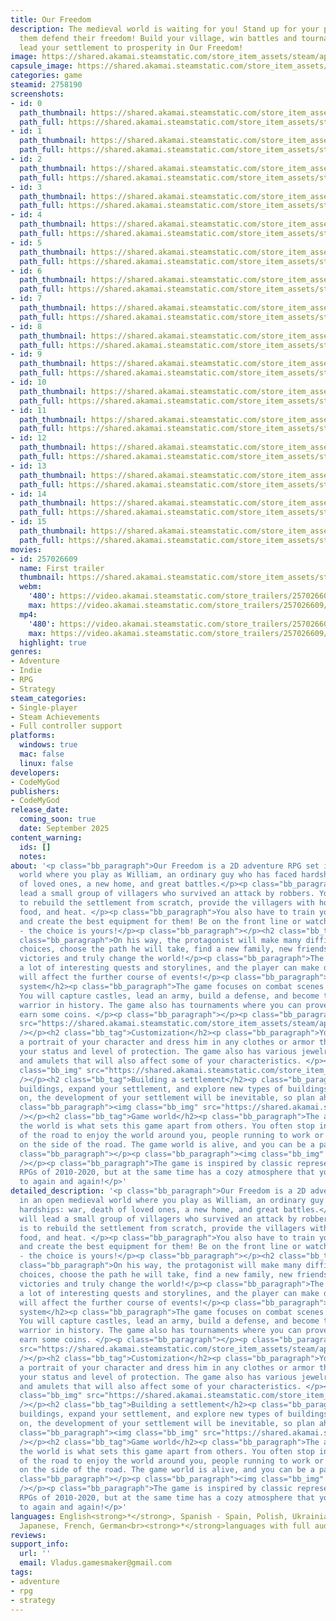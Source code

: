 ```yaml
---
title: Our Freedom
description: The medieval world is waiting for you! Stand up for your people and help
  them defend their freedom! Build your village, win battles and tournaments, and
  lead your settlement to prosperity in Our Freedom!
image: https://shared.akamai.steamstatic.com/store_item_assets/steam/apps/2758190/header.jpg?t=1733766148
capsule_image: https://shared.akamai.steamstatic.com/store_item_assets/steam/apps/2758190/6a19281ea22d5db50ff0c2b619ef64029cc7c8db/capsule_231x87.jpg?t=1733766148
categories: game
steamid: 2758190
screenshots:
- id: 0
  path_thumbnail: https://shared.akamai.steamstatic.com/store_item_assets/steam/apps/2758190/ss_5c88e29c759b6c5cd8938cabb4431c7912a8e21a.600x338.jpg?t=1733766148
  path_full: https://shared.akamai.steamstatic.com/store_item_assets/steam/apps/2758190/ss_5c88e29c759b6c5cd8938cabb4431c7912a8e21a.1920x1080.jpg?t=1733766148
- id: 1
  path_thumbnail: https://shared.akamai.steamstatic.com/store_item_assets/steam/apps/2758190/ss_8224a244318dcf789a10490b5e8779082d7826c9.600x338.jpg?t=1733766148
  path_full: https://shared.akamai.steamstatic.com/store_item_assets/steam/apps/2758190/ss_8224a244318dcf789a10490b5e8779082d7826c9.1920x1080.jpg?t=1733766148
- id: 2
  path_thumbnail: https://shared.akamai.steamstatic.com/store_item_assets/steam/apps/2758190/ss_53cf586b346b795d6f620e49955a65aea6cd39f3.600x338.jpg?t=1733766148
  path_full: https://shared.akamai.steamstatic.com/store_item_assets/steam/apps/2758190/ss_53cf586b346b795d6f620e49955a65aea6cd39f3.1920x1080.jpg?t=1733766148
- id: 3
  path_thumbnail: https://shared.akamai.steamstatic.com/store_item_assets/steam/apps/2758190/ss_119846dfaa61612e4aa9c87635f3a2e65465059f.600x338.jpg?t=1733766148
  path_full: https://shared.akamai.steamstatic.com/store_item_assets/steam/apps/2758190/ss_119846dfaa61612e4aa9c87635f3a2e65465059f.1920x1080.jpg?t=1733766148
- id: 4
  path_thumbnail: https://shared.akamai.steamstatic.com/store_item_assets/steam/apps/2758190/ss_5e8a9be094174e457ed06da9c42a9ca33af63bd7.600x338.jpg?t=1733766148
  path_full: https://shared.akamai.steamstatic.com/store_item_assets/steam/apps/2758190/ss_5e8a9be094174e457ed06da9c42a9ca33af63bd7.1920x1080.jpg?t=1733766148
- id: 5
  path_thumbnail: https://shared.akamai.steamstatic.com/store_item_assets/steam/apps/2758190/ss_629bea2724f51d88474b0357e96f4d8858df347b.600x338.jpg?t=1733766148
  path_full: https://shared.akamai.steamstatic.com/store_item_assets/steam/apps/2758190/ss_629bea2724f51d88474b0357e96f4d8858df347b.1920x1080.jpg?t=1733766148
- id: 6
  path_thumbnail: https://shared.akamai.steamstatic.com/store_item_assets/steam/apps/2758190/ss_4e723eb41061703a83ec128e570b7f78a9c306f4.600x338.jpg?t=1733766148
  path_full: https://shared.akamai.steamstatic.com/store_item_assets/steam/apps/2758190/ss_4e723eb41061703a83ec128e570b7f78a9c306f4.1920x1080.jpg?t=1733766148
- id: 7
  path_thumbnail: https://shared.akamai.steamstatic.com/store_item_assets/steam/apps/2758190/ss_882463224089d3b4e8c1cb8269673ca23b35540c.600x338.jpg?t=1733766148
  path_full: https://shared.akamai.steamstatic.com/store_item_assets/steam/apps/2758190/ss_882463224089d3b4e8c1cb8269673ca23b35540c.1920x1080.jpg?t=1733766148
- id: 8
  path_thumbnail: https://shared.akamai.steamstatic.com/store_item_assets/steam/apps/2758190/ss_6122a55213bafb5abc8b72c0c51ced1103388453.600x338.jpg?t=1733766148
  path_full: https://shared.akamai.steamstatic.com/store_item_assets/steam/apps/2758190/ss_6122a55213bafb5abc8b72c0c51ced1103388453.1920x1080.jpg?t=1733766148
- id: 9
  path_thumbnail: https://shared.akamai.steamstatic.com/store_item_assets/steam/apps/2758190/ss_51a2d6e7ec06b73741790816ff8232a8eda532d6.600x338.jpg?t=1733766148
  path_full: https://shared.akamai.steamstatic.com/store_item_assets/steam/apps/2758190/ss_51a2d6e7ec06b73741790816ff8232a8eda532d6.1920x1080.jpg?t=1733766148
- id: 10
  path_thumbnail: https://shared.akamai.steamstatic.com/store_item_assets/steam/apps/2758190/ss_44c8ee3edeb81a1318bfcc82aa468a64dec99123.600x338.jpg?t=1733766148
  path_full: https://shared.akamai.steamstatic.com/store_item_assets/steam/apps/2758190/ss_44c8ee3edeb81a1318bfcc82aa468a64dec99123.1920x1080.jpg?t=1733766148
- id: 11
  path_thumbnail: https://shared.akamai.steamstatic.com/store_item_assets/steam/apps/2758190/ss_bb40b6fc0abc70bd5201d1a5599bef1b9aa63286.600x338.jpg?t=1733766148
  path_full: https://shared.akamai.steamstatic.com/store_item_assets/steam/apps/2758190/ss_bb40b6fc0abc70bd5201d1a5599bef1b9aa63286.1920x1080.jpg?t=1733766148
- id: 12
  path_thumbnail: https://shared.akamai.steamstatic.com/store_item_assets/steam/apps/2758190/ss_193dfa41eb8c99b6edb1e6d167de28c66de9927e.600x338.jpg?t=1733766148
  path_full: https://shared.akamai.steamstatic.com/store_item_assets/steam/apps/2758190/ss_193dfa41eb8c99b6edb1e6d167de28c66de9927e.1920x1080.jpg?t=1733766148
- id: 13
  path_thumbnail: https://shared.akamai.steamstatic.com/store_item_assets/steam/apps/2758190/ss_fb599557253d3c14672498eddcadfabad383ce66.600x338.jpg?t=1733766148
  path_full: https://shared.akamai.steamstatic.com/store_item_assets/steam/apps/2758190/ss_fb599557253d3c14672498eddcadfabad383ce66.1920x1080.jpg?t=1733766148
- id: 14
  path_thumbnail: https://shared.akamai.steamstatic.com/store_item_assets/steam/apps/2758190/ss_35b4c5f2d8a1b671ced6e08e98637483ba634f3e.600x338.jpg?t=1733766148
  path_full: https://shared.akamai.steamstatic.com/store_item_assets/steam/apps/2758190/ss_35b4c5f2d8a1b671ced6e08e98637483ba634f3e.1920x1080.jpg?t=1733766148
- id: 15
  path_thumbnail: https://shared.akamai.steamstatic.com/store_item_assets/steam/apps/2758190/ss_57a894f75e445cbd369fc6051feb752081084509.600x338.jpg?t=1733766148
  path_full: https://shared.akamai.steamstatic.com/store_item_assets/steam/apps/2758190/ss_57a894f75e445cbd369fc6051feb752081084509.1920x1080.jpg?t=1733766148
movies:
- id: 257026609
  name: First trailer
  thumbnail: https://shared.akamai.steamstatic.com/store_item_assets/steam/apps/257026609/7284817e15d11a9d087f979b83af02f82e838cfe/movie_600x337.jpg?t=1728543431
  webm:
    '480': https://video.akamai.steamstatic.com/store_trailers/257026609/movie480_vp9.webm?t=1728543431
    max: https://video.akamai.steamstatic.com/store_trailers/257026609/movie_max_vp9.webm?t=1728543431
  mp4:
    '480': https://video.akamai.steamstatic.com/store_trailers/257026609/movie480.mp4?t=1728543431
    max: https://video.akamai.steamstatic.com/store_trailers/257026609/movie_max.mp4?t=1728543431
  highlight: true
genres:
- Adventure
- Indie
- RPG
- Strategy
steam_categories:
- Single-player
- Steam Achievements
- Full controller support
platforms:
  windows: true
  mac: false
  linux: false
developers:
- CodeMyGod
publishers:
- CodeMyGod
release_date:
  coming_soon: true
  date: September 2025
content_warning:
  ids: []
  notes:
about: '<p class="bb_paragraph">Our Freedom is a 2D adventure RPG set in an open medieval
  world where you play as William, an ordinary guy who has faced hardships: war, death
  of loved ones, a new home, and great battles.</p><p class="bb_paragraph">You will
  lead a small group of villagers who survived an attack by robbers. Your task is
  to rebuild the settlement from scratch, provide the villagers with housing, work,
  food, and heat. </p><p class="bb_paragraph">You also have to train your soldiers
  and create the best equipment for them! Be on the front line or watch from the hill
  - the choice is yours!</p><p class="bb_paragraph"></p><h2 class="bb_tag">Story</h2><p
  class="bb_paragraph">On his way, the protagonist will make many difficult and important
  choices, choose the path he will take, find a new family, new friends, win important
  victories and truly change the world!</p><p class="bb_paragraph">The game features
  a lot of interesting quests and storylines, and the player can make decisions that
  will affect the further course of events!</p><p class="bb_paragraph"></p><h2 class="bb_tag">Combat
  system</h2><p class="bb_paragraph">The game focuses on combat scenes and big battles.
  You will capture castles, lead an army, build a defense, and become the strongest
  warrior in history. The game also has tournaments where you can prove yourself and
  earn some coins. </p><p class="bb_paragraph"></p><p class="bb_paragraph"><img class="bb_img"
  src="https://shared.akamai.steamstatic.com/store_item_assets/steam/apps/2758190/extras/Fight.gif?t=1733766148"
  /></p><h2 class="bb_tag">Customization</h2><p class="bb_paragraph">You can create
  a portrait of your character and dress him in any clothes or armor that will affect
  your status and level of protection. The game also has various jewelry such as rings
  and amulets that will also affect some of your characteristics. </p><p class="bb_paragraph"><img
  class="bb_img" src="https://shared.akamai.steamstatic.com/store_item_assets/steam/apps/2758190/extras/CustomizationGif.gif?t=1733766148"
  /></p><h2 class="bb_tag">Building a settlement</h2><p class="bb_paragraph">Create
  buildings, expand your settlement, and explore new types of buildings! As time goes
  on, the development of your settlement will be inevitable, so plan ahead for expansion!</p><p
  class="bb_paragraph"><img class="bb_img" src="https://shared.akamai.steamstatic.com/store_item_assets/steam/apps/2758190/extras/Building.gif?t=1733766148"
  /></p><h2 class="bb_tag">Game world</h2><p class="bb_paragraph">The atmosphere of
  the world is what sets this game apart from others. You often stop in the middle
  of the road to enjoy the world around you, people running to work or animals playing
  on the side of the road. The game world is alive, and you can be a part of it!</p><p
  class="bb_paragraph"></p><p class="bb_paragraph"><img class="bb_img" src="https://shared.akamai.steamstatic.com/store_item_assets/steam/apps/2758190/extras/Graveyard.gif?t=1733766148"
  /></p><p class="bb_paragraph">The game is inspired by classic representatives of
  RPGs of 2010-2020, but at the same time has a cozy atmosphere that you want to return
  to again and again!</p>'
detailed_description: '<p class="bb_paragraph">Our Freedom is a 2D adventure RPG set
  in an open medieval world where you play as William, an ordinary guy who has faced
  hardships: war, death of loved ones, a new home, and great battles.</p><p class="bb_paragraph">You
  will lead a small group of villagers who survived an attack by robbers. Your task
  is to rebuild the settlement from scratch, provide the villagers with housing, work,
  food, and heat. </p><p class="bb_paragraph">You also have to train your soldiers
  and create the best equipment for them! Be on the front line or watch from the hill
  - the choice is yours!</p><p class="bb_paragraph"></p><h2 class="bb_tag">Story</h2><p
  class="bb_paragraph">On his way, the protagonist will make many difficult and important
  choices, choose the path he will take, find a new family, new friends, win important
  victories and truly change the world!</p><p class="bb_paragraph">The game features
  a lot of interesting quests and storylines, and the player can make decisions that
  will affect the further course of events!</p><p class="bb_paragraph"></p><h2 class="bb_tag">Combat
  system</h2><p class="bb_paragraph">The game focuses on combat scenes and big battles.
  You will capture castles, lead an army, build a defense, and become the strongest
  warrior in history. The game also has tournaments where you can prove yourself and
  earn some coins. </p><p class="bb_paragraph"></p><p class="bb_paragraph"><img class="bb_img"
  src="https://shared.akamai.steamstatic.com/store_item_assets/steam/apps/2758190/extras/Fight.gif?t=1733766148"
  /></p><h2 class="bb_tag">Customization</h2><p class="bb_paragraph">You can create
  a portrait of your character and dress him in any clothes or armor that will affect
  your status and level of protection. The game also has various jewelry such as rings
  and amulets that will also affect some of your characteristics. </p><p class="bb_paragraph"><img
  class="bb_img" src="https://shared.akamai.steamstatic.com/store_item_assets/steam/apps/2758190/extras/CustomizationGif.gif?t=1733766148"
  /></p><h2 class="bb_tag">Building a settlement</h2><p class="bb_paragraph">Create
  buildings, expand your settlement, and explore new types of buildings! As time goes
  on, the development of your settlement will be inevitable, so plan ahead for expansion!</p><p
  class="bb_paragraph"><img class="bb_img" src="https://shared.akamai.steamstatic.com/store_item_assets/steam/apps/2758190/extras/Building.gif?t=1733766148"
  /></p><h2 class="bb_tag">Game world</h2><p class="bb_paragraph">The atmosphere of
  the world is what sets this game apart from others. You often stop in the middle
  of the road to enjoy the world around you, people running to work or animals playing
  on the side of the road. The game world is alive, and you can be a part of it!</p><p
  class="bb_paragraph"></p><p class="bb_paragraph"><img class="bb_img" src="https://shared.akamai.steamstatic.com/store_item_assets/steam/apps/2758190/extras/Graveyard.gif?t=1733766148"
  /></p><p class="bb_paragraph">The game is inspired by classic representatives of
  RPGs of 2010-2020, but at the same time has a cozy atmosphere that you want to return
  to again and again!</p>'
languages: English<strong>*</strong>, Spanish - Spain, Polish, Ukrainian<strong>*</strong>,
  Japanese, French, German<br><strong>*</strong>languages with full audio support
reviews:
support_info:
  url: ''
  email: Vladus.gamesmaker@gmail.com
tags:
- adventure
- rpg
- strategy
---
```


